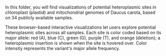 In this folder, you will find visualizations of potential heteroplasmic sites in chloroplast (plastid) and mitochondrial genomes of Daucus carota, based on 34 publicly available samples.

These browser-based interactive visualizations let users explore potential heteroplasmic sites across all samples. Each site is color coded based on its major allele: red (A), blue (C), green (G), purple (T), and orange (deletion); a heteroplasmic insertion is shown when the site is hovered over. Color intensity represents the variant's major allele frequency.

